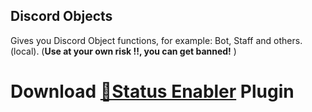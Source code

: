 ## Discord Objects
Gives you Discord Object functions, for example: Bot, Staff and others. (local). (**Use at your own risk !!, you can get banned!** )
# Download [**🔽Status Enabler**](https://betterdiscord.net/ghdl?url=https://github.com/strencher.github.io/statusenabler.plugin.js) Plugin
